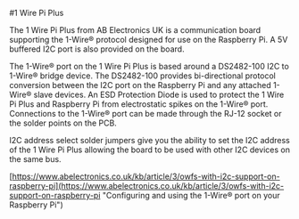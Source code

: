 <!--
---
name: 1 Wire Pi Plus
class: board
type: com
formfactor: Custom
manufacturer: AB Electronics UK
description: 1-Wire to I2C host interface
url: https://www.abelectronics.co.uk/p/60/1-wire-pi-plus
github: https://github.com/abelectronicsuk
schematic: https://www.abelectronics.co.uk/docs/pdf/schematic-1-wire-pi-plus-v2.pdf
buy: https://www.abelectronics.co.uk/p/60/1-wire-pi-plus
image: 'ab-1-wire-pi-plus.png'
pincount: 40
eeprom: no
power:
  '1':
  '2':
ground:
  '6':
  '9':
  '14':
  '20':
  '25':
  '30':
  '34':
  '39':
pin:
  '3':
    mode: i2c
  '5':
    mode: i2c
i2c:
  '0x18':
    alternate: ['0x19', '0x1A', '0x1B']
    name: DS2482
    device: DS2482-100
-->
#1 Wire Pi Plus

The 1 Wire Pi Plus from AB Electronics UK is a communication board supporting the 1-Wire® protocol designed for use on the Raspberry Pi.  A 5V buffered I2C port is also provided on the board. 

The 1-Wire® port on the 1 Wire Pi Plus is based around a DS2482-100 I2C to 1-Wire® bridge device.  The DS2482-100 provides bi-directional protocol conversion between the I2C port on the Raspberry Pi and any attached 1-Wire® slave devices.  An ESD Protection Diode is used to protect the 1 Wire Pi Plus and Raspberry Pi from electrostatic spikes on the 1-Wire® port.  Connections to the 1-Wire® port can be made through the RJ-12 socket or the solder points on the PCB.

I2C address select solder jumpers give you the ability to set the I2C address of the 1 Wire Pi Plus allowing the board to be used with other I2C devices on the same bus.

[https://www.abelectronics.co.uk/kb/article/3/owfs-with-i2c-support-on-raspberry-pi](https://www.abelectronics.co.uk/kb/article/3/owfs-with-i2c-support-on-raspberry-pi "Configuring and using the 1-Wire® port on your Raspberry Pi")
